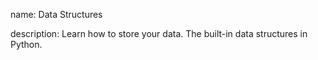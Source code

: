 name: Data Structures

description: Learn how to store your data. The built-in data structures in Python.